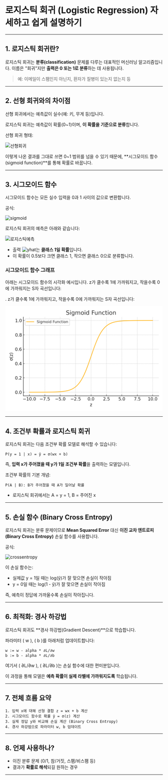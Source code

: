 # 로지스틱 회귀 (Logistic Regression) 자세하고 쉽게 설명하기

---

## 1. 로지스틱 회귀란?

로지스틱 회귀는 **분류(classification)** 문제를 다루는 대표적인 머신러닝 알고리즘입니다. 이름은 "회귀"지만 **출력은 0 또는 1로 분류**하는 데 사용됩니다.

> 예: 이메일이 스팸인지 아닌지, 환자가 질병이 있는지 없는지 등

---

## 2. 선형 회귀와의 차이점

선형 회귀에서는 예측값이 실수(예: 키, 무게 등)입니다.

로지스틱 회귀는 예측값이 확률(0~1)이며, **이 확률을 기준으로 분류**합니다.

선형 회귀 형태:

![선형회귀](https://latex.codecogs.com/svg.image?\hat{y}%20%3D%20wx%20%2B%20b)

이렇게 나온 결과를 그대로 쓰면 0~1 범위를 넘을 수 있기 때문에, **시그모이드 함수(sigmoid function)**를 통해 확률로 바꿉니다.

---

## 3. 시그모이드 함수

시그모이드 함수는 모든 실수 입력을 0과 1 사이의 값으로 변환합니다.

공식:

![sigmoid](https://latex.codecogs.com/svg.image?\sigma(z)%20=%20\frac{1}{1+e^{-z}})

로지스틱 회귀의 예측은 아래와 같습니다:

![로지스틱예측](https://latex.codecogs.com/svg.image?\hat{y}%20%3D%20\sigma(wx%20+%20b))

- 출력 ![yhat](https://latex.codecogs.com/svg.image?\hat{y})는 **클래스 1일 확률**입니다.
- 이 확률이 0.5보다 크면 클래스 1, 작으면 클래스 0으로 분류합니다.

### 시그모이드 함수 그래프

아래는 시그모이드 함수의 시각화 예시입니다. z가 클수록 1에 가까워지고, 작을수록 0에 가까워지는 S자 곡선입니다:

. z가 클수록 1에 가까워지고, 작을수록 0에 가까워지는 S자 곡선입니다:

![Sigmoid Function Graph](../img/sigmoid_plot.png)

---

## 4. 조건부 확률과 로지스틱 회귀

로지스틱 회귀는 다음 조건부 확률 모델로 해석할 수 있습니다:

```text
P(y = 1 | x) = ŷ = σ(wx + b)
```


즉, **입력 x가 주어졌을 때 y가 1일 조건부 확률**을 출력하는 모델입니다.

조건부 확률의 기본 개념:

```text
P(A | B): B가 주어졌을 때 A가 일어날 확률
```

- 로지스틱 회귀에서는 A = y = 1, B = 주어진 x

---

## 5. 손실 함수 (Binary Cross Entropy)

로지스틱 회귀는 분류 문제이므로 **Mean Squared Error** 대신 **이진 교차 엔트로피(Binary Cross Entropy)** 손실 함수를 사용합니다.

공식:

![crossentropy](https://latex.codecogs.com/svg.image?\mathcal{L}%20%3D%20-%5B%20y%20\log(\hat{y})%20&plus;%20(1-y)%20\log(1-\hat{y})%20%5D)

이 손실 함수는:
- 실제값 y = 1일 때는 log(ŷ)가 잘 맞으면 손실이 작아짐
- y = 0일 때는 log(1 - ŷ)가 잘 맞으면 손실이 작아짐


즉, 예측이 정답에 가까울수록 손실이 작아집니다.

---

## 6. 최적화: 경사 하강법

로지스틱 회귀도 **경사 하강법(Gradient Descent)**으로 학습합니다.

파라미터 \( w \), \( b \)를 아래처럼 업데이트합니다:

```text
w := w - alpha * ∂L/∂w
b := b - alpha * ∂L/∂b
```

여기서 \( ∂L/∂w \), \( ∂L/∂b \)는 손실 함수에 대한 편미분입니다.

이 과정을 통해 모델은 **예측 확률이 실제 라벨에 가까워지도록** 학습됩니다.

---

## 7. 전체 흐름 요약

```text
1. 입력 x에 대해 선형 결합 z = wx + b 계산
2. 시그모이드 함수로 확률 ŷ = σ(z) 계산
3. 실제 정답 y와 비교해 손실 계산 (Binary Cross Entropy)
4. 경사 하강법으로 파라미터 w, b 업데이트
```

---

## 8. 언제 사용하나?

- 이진 분류 문제 (0/1, 참/거짓, 스팸/비스팸 등)
- 결과가 **확률로 해석**되길 원하는 경우

---